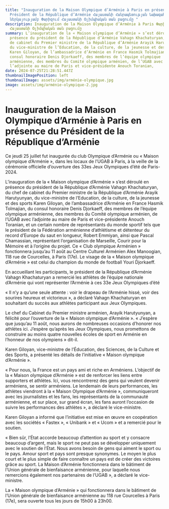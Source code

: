 ```yaml
---
title: "Inauguration de la Maison Olympique d’Arménie à Paris en présence du
  Président de la République d’Arménie Հայաստանի Հանրապետության Նախագահի
  ներկայությամբ Փարիզում Հայաստանի Օլիմպիական տան բացումը "
description: Inauguration de la Maison Olympique d’Arménie à Paris Փարիզում
  Հայաստանի Օլիմպիական տան բացումը
summary: L’inauguration de la « Maison olympique d’Arménie » s’est déroulé en
  présence du président de la République d’Arménie Vahagn Khachaturyan, du chef
  de cabinet du Premier ministre de la République d’Arménie Arayik Harutyunyan,
  du vice-ministre de l’Education, de la culture, de la jeunesse et des sports
  Karen Giloyan, de l’ambassadrice d’Arménie en France Hasmik Tolmajian, du
  consul honoraire Denis Djorkaeff, des membres de l’équipe olympique
  arménienne, des membres du Comité olympique arménien, de l’UGAB avec
  l’adjointe au maire de Paris et vice-présidente Anouch Toranian,
date: 2024-07-25T21:28:51.447Z
thumbnailImagePosition: left
thumbnailImage: assets/img/arménie-olympique.jpg
image: assets/img/arménie-olympique-2.jpg
---
```

# Inauguration de la Maison Olympique d’Arménie à Paris en présence du Président de la République d’Arménie

Ce jeudi 25 juillet fut inaugurée du club Olympique d’Arménie ou « Maison olympique d’Arménie », dans les locaux de l’UGAB à Paris, à la veille de la cérémonie officielle d’ouverture des 33es Jeux Olympiques d’été de Paris-2024.

L’inauguration de la « Maison olympique d’Arménie » s’est déroulé en présence du président de la République d’Arménie Vahagn Khachaturyan, du chef de cabinet du Premier ministre de la République d’Arménie Arayik Harutyunyan, du vice-ministre de l’Education, de la culture, de la jeunesse et des sports Karen Giloyan, de l’ambassadrice d’Arménie en France Hasmik Tolmajian, du consul honoraire Denis Djorkaeff, des membres de l’équipe olympique arménienne, des membres du Comité olympique arménien, de l’UGAB avec l’adjointe au maire de Paris et vice-présidente Anouch Toranian, et un certain nombre de représentants du monde sportif tels que le président de la Fédération arménienne d’athlétisme et détenteur du record d’Europe du saut en longueur, Robert Emmiyan, ainsi que Pascal Chamassian, représentant l’organisation de Marseille, Courir pour la Mémoire et à l’origine du projet. Ce « Club olympique Arménien » fonctionnera jusqu’au 11 août au Centre Culturel Arménien Alex Manoogian, 118 rue de Courcelles, à Paris (17e). Le visage de la « Maison olympique d’Arménie » est celui du champion du monde de football Youri Djorkaeff.

En accueillant les participants, le président de la République d’Arménie Vahagn Khachaturyan a remercié les athlètes de l’équipe nationale d’Arménie qui vont représenter l’Arménie à ces 33e Jeux Olympiques d’été

« Il n’y a qu’une seule attente : voir le drapeau de l’Arménie hissé, voir des sourires heureux et victorieux », a déclaré Vahagn Khachaturyan en souhaitant du succès aux athlètes participant aux Jeux Olympiques.

Le chef du Cabinet du Premier ministre arménien, Arayik Harutyunyan, a félicité pour l’ouverture de la « Maison olympique d’Arménie ». « J’espère que jusqu’au 11 août, nous aurons de nombreuses occasions d’honorer nos athlètes ici. J’espère qu’après les Jeux Olympiques, nous promettons de construire au moins quatre nouvelles écoles de sport en Arménie en l’honneur de nos olympiens » dit-il.

Karen Giloyan, vice-ministre de l’Éducation, des Sciences, de la Culture et des Sports, a présenté les détails de l’initiative « Maison olympique d’Arménie ».

« Pour nous, la France est un pays ami et riche en Arméniens. L’objectif de la « Maison olympique d’Arménie » est de renforcer les liens entre supporters et athlètes. Ici, vous rencontrerez des gens qui veulent devenir arméniens, se sentir arméniens. Le lendemain de leurs performances, les athlètes viendront à la « Maison Olympique d’Arménie », communiqueront avec les journalistes et les fans, les représentants de la communauté arménienne, et sur place, sur grand écran, les fans auront l’occasion de suivre les performances des athlètes », a déclaré le vice-ministre.

Karen Giloyan a informé que l’initiative est mise en œuvre en coopération avec les sociétés « Fastex », « Unibank » et « Ucom » et a remercié pour le soutien.

« Bien sûr, l’État accorde beaucoup d’attention au sport et y consacre beaucoup d’argent, mais le sport ne peut pas se développer uniquement avec le soutien de l’État. Nous avons besoin de gens qui aiment le sport ou le pays. Amour sport et pays sont presque synonymes. Le moyen le plus court et le plus simple de faire connaître un pays est de créer des victoires grâce au sport. La Maison d’Arménie fonctionnera dans le bâtiment de l’Union générale de bienfaisance arménienne, pour laquelle nous remercions également nos partenaires de l’UGAB », a déclaré le vice-ministre.

La « Maison olympique d’Arménie » qui fonctionnera dans le bâtiment de l’Union générale de bienfaisance arménienne au 118 rue Courcelles à Paris (17e), sera ouverte tous les jours de 15h00 à 23h00.